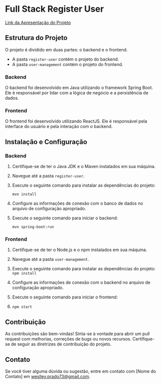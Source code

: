 # Full Stack Register User

[Link da Apresentação do Projeto](https://youtu.be/Jxy9_u4kapo)

## Estrutura do Projeto

O projeto é dividido em duas partes: o backend e o frontend.

- A pasta `register-user` contém o projeto do backend.
- A pasta `user-management` contém o projeto do frontend.

### Backend

O backend foi desenvolvido em Java utilizando o framework Spring Boot. Ele é responsável por lidar com a lógica de negócio e a persistência de dados.

### Frontend

O frontend foi desenvolvido utilizando ReactJS. Ele é responsável pela interface do usuário e pela interação com o backend.

## Instalação e Configuração

### Backend

1. Certifique-se de ter o Java JDK e o Maven instalados em sua máquina.
2. Navegue até a pasta `register-user`.
3. Execute o seguinte comando para instalar as dependências do projeto:

   `mvn install`

4. Configure as informações de conexão com o banco de dados no arquivo de configuração apropriado.

5. Execute o seguinte comando para iniciar o backend:

   `mvn spring-boot:run`

### Frontend

1. Certifique-se de ter o Node.js e o npm instalados em sua máquina.
2. Navegue até a pasta `user-management`.
3. Execute o seguinte comando para instalar as dependências do projeto:
    `npm install`

4. Configure as informações de conexão com o backend no arquivo de configuração apropriado.

5. Execute o seguinte comando para iniciar o frontend:
6. 
   `npm start`

## Contribuição

As contribuições são bem-vindas! Sinta-se à vontade para abrir um pull request com melhorias, correções de bugs ou novos recursos. Certifique-se de seguir as diretrizes de contribuição do projeto.

## Contato

Se você tiver alguma dúvida ou sugestão, entre em contato com [Nome do Contato] em [weslley.prado73@gmail.com](weslley.prado73@gmail.com).
